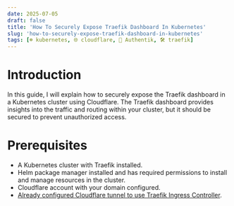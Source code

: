 ```yaml
---
date: 2025-07-05
draft: false
title: 'How To Securely Expose Traefik Dashboard In Kubernetes'
slug: 'how-to-securely-expose-traefik-dashboard-in-kubernetes'
tags: [☸️ kubernetes, 🌐 cloudflare, 🔐 Authentik, 🛠️ traefik]
---
```


# Introduction

In this guide, I will explain how to securely expose the Traefik dashboard in a Kubernetes cluster using Cloudflare.
The Traefik dashboard provides insights into the traffic and routing within your cluster, but it should be secured to prevent unauthorized access.

# Prerequisites
- A Kubernetes cluster with Traefik installed.
- Helm package manager installed and has required permissions to install and manage resources in the cluster.
- Cloudflare account with your domain configured.
- [Already configured Cloudflare tunnel to use Traefik Ingress Controller](https://www.vijay-narayanan.com/posts/kubernetes/how-to-set-up-traefik-ingress-controller-in-kubernetes).





